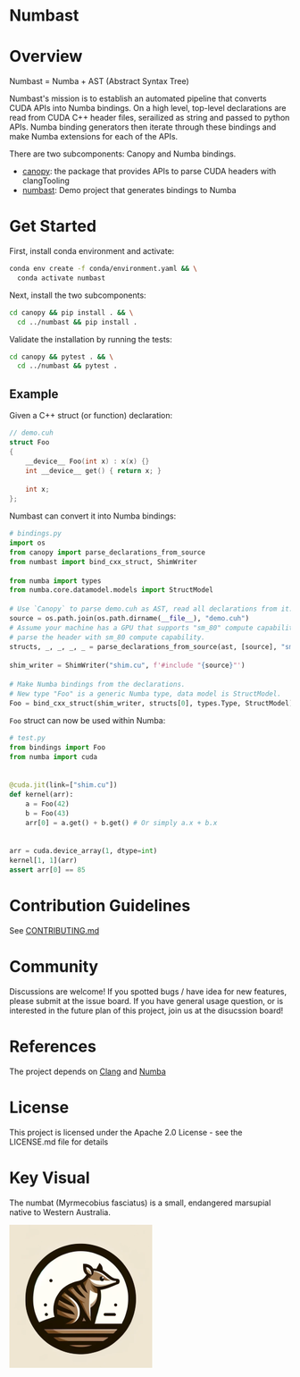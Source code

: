 # Numbast

# Overview
Numbast = Numba + AST (Abstract Syntax Tree)

Numbast's mission is to establish an automated pipeline that converts CUDA APIs into Numba bindings. On a high level, top-level declarations are read from CUDA C++ header files, serailized as string and passed to python APIs. Numba binding generators then iterate through these bindings and make Numba extensions for each of the APIs.

There are two subcomponents: Canopy and Numba bindings.

- [canopy](canopy/README.md): the package that provides APIs to parse CUDA headers with clangTooling
- [numbast](numbast/README.md): Demo project that generates bindings to Numba

# Get Started

First, install conda environment and activate:

```bash
conda env create -f conda/environment.yaml && \
  conda activate numbast
```

Next, install the two subcomponents:

```bash
cd canopy && pip install . && \
  cd ../numbast && pip install .
```

Validate the installation by running the tests:

```bash
cd canopy && pytest . && \
  cd ../numbast && pytest .
```

## Example

Given a C++ struct (or function) declaration:
```c++
// demo.cuh
struct Foo
{
    __device__ Foo(int x) : x(x) {}
    int __device__ get() { return x; }

    int x;
};
```

Numbast can convert it into Numba bindings:

```python
# bindings.py
import os
from canopy import parse_declarations_from_source
from numbast import bind_cxx_struct, ShimWriter

from numba import types
from numba.core.datamodel.models import StructModel

# Use `Canopy` to parse demo.cuh as AST, read all declarations from it.
source = os.path.join(os.path.dirname(__file__), "demo.cuh")
# Assume your machine has a GPU that supports "sm_80" compute capability,
# parse the header with sm_80 compute capability.
structs, _, _, _, _ = parse_declarations_from_source(ast, [source], "sm_80")

shim_writer = ShimWriter("shim.cu", f'#include "{source}"')

# Make Numba bindings from the declarations.
# New type "Foo" is a generic Numba type, data model is StructModel.
Foo = bind_cxx_struct(shim_writer, structs[0], types.Type, StructModel)
```

`Foo` struct can now be used within Numba:

```python
# test.py
from bindings import Foo
from numba import cuda


@cuda.jit(link=["shim.cu"])
def kernel(arr):
    a = Foo(42)
    b = Foo(43)
    arr[0] = a.get() + b.get() # Or simply a.x + b.x


arr = cuda.device_array(1, dtype=int)
kernel[1, 1](arr)
assert arr[0] == 85
```

# Contribution Guidelines
See [CONTRIBUTING.md](./CONTRIBUTING.md)

# Community
Discussions are welcome! If you spotted bugs / have idea for new features, please submit at the issue board. If you have general usage question, or is interested in the future plan of this project, join us at the disucssion board!

# References
The project depends on [Clang](https://github.com/llvm/llvm-project) and [Numba](https://numba.readthedocs.io/en/stable/)

# License
This project is licensed under the Apache 2.0 License - see the LICENSE.md file for details

# Key Visual

The numbat (Myrmecobius fasciatus) is a small, endangered marsupial native to Western Australia.

![Australian Numbat](./static/numbat.png)
